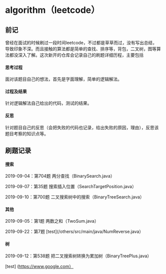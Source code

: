 # algorithm（leetcode） 

## 前记

曾经在面试的时候刷过一段时间leetcode，不过都是草草而过，没有写出总结，导致印象不深。而且接触的算法都是简单的查找、排序等，背包，二叉树，图等算法都没深入了解。这次新开的仓库会记录自己的刷题详细历程，主要包括

#### 思考过程

面对该题目自己的想法，首先是字面理解，简单的逻辑解法。

#### 过程及结果

针对逻辑解法自己给出的代码，测试的结果。

#### 反思

针对题目自己的反思（会把失败的代码也记录，给出失败的原因，理由），反思该题目考察的知识点等。

## 刷题记录

#### 搜索

2019-09-04：第704题 两分查找（BinarySearch.java）

2019-09-07：第35题 搜索插入位置（SearchTargetPosition.java）

2019-09-10：第700题 二叉搜索树中的搜索（BinaryTreeSearch.java）


#### 其他

2019-09-05：第1题 两数之和（TwoSum.java）

2019-09-22：第7题 [test](/others/src/main/java/NumReverse.java）

#### 树

2019-09-12：第538题 把二叉搜索树转换为累加树（BinaryTreePlus.java）

[test] (https://www.google.com）


